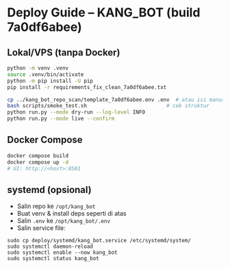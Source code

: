 # Deploy Guide – KANG_BOT (build 7a0df6abee)

## Lokal/VPS (tanpa Docker)
```bash
python -m venv .venv
source .venv/bin/activate
python -m pip install -U pip
pip install -r requirements_fix_clean_7a0df6abee.txt

cp ../kang_bot_repo_scan/template_7a0df6abee.env .env  # atau isi manual
bash scripts/smoke_test.sh                          # cek struktur
python run.py --mode dry-run --log-level INFO
python run.py --mode live --confirm
```

## Docker Compose
```bash
docker compose build
docker compose up -d
# UI: http://<host>:8501
```

## systemd (opsional)
- Salin repo ke `/opt/kang_bot`
- Buat venv & install deps seperti di atas
- Salin `.env` ke `/opt/kang_bot/.env`
- Salin service file:
```
sudo cp deploy/systemd/kang_bot.service /etc/systemd/system/
sudo systemctl daemon-reload
sudo systemctl enable --now kang_bot
sudo systemctl status kang_bot
```
